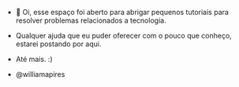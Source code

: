 - 👋 Oi, esse espaço foi aberto para abrigar pequenos tutoriais para resolver problemas relacionados a tecnologia.
- Qualquer ajuda que eu puder oferecer com o pouco que conheço, estarei postando por aqui.

- Até mais. :)
- @williamapires
<!---
williamapires/williamapires is a ✨ special ✨ repository because its `README.md` (this file) appears on your GitHub profile.
You can click the Preview link to take a look at your changes.
--->
